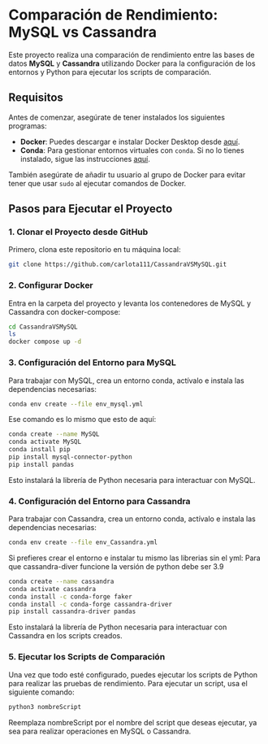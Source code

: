 # Comparación de Rendimiento: MySQL vs Cassandra

Este proyecto realiza una comparación de rendimiento entre las bases de datos **MySQL** y **Cassandra** utilizando Docker para la configuración de los entornos y Python para ejecutar los scripts de comparación.

## Requisitos

Antes de comenzar, asegúrate de tener instalados los siguientes programas:

- **Docker**: Puedes descargar e instalar Docker Desktop desde [aquí](https://www.docker.com/products/docker-desktop/).
- **Conda**: Para gestionar entornos virtuales con `conda`. Si no lo tienes instalado, sigue las instrucciones [aquí](https://bigdatawirtz.github.io/basic-tools/python/).

También asegúrate de añadir tu usuario al grupo de Docker para evitar tener que usar `sudo` al ejecutar comandos de Docker.

## Pasos para Ejecutar el Proyecto

### 1. Clonar el Proyecto desde GitHub

Primero, clona este repositorio en tu máquina local:

```bash
git clone https://github.com/carlota111/CassandraVSMySQL.git
````

### 2. Configurar Docker
Entra en la carpeta del proyecto y levanta los contenedores de MySQL y Cassandra con docker-compose:

```bash
cd CassandraVSMySQL
ls
docker compose up -d
````

### 3. Configuración del Entorno para MySQL
Para trabajar con MySQL, crea un entorno conda, actívalo e instala las dependencias necesarias:

```bash
conda env create --file env_mysql.yml
````
Ese comando es lo mismo que esto de aquí:

```bash
conda create --name MySQL
conda activate MySQL
conda install pip
pip install mysql-connector-python
pip install pandas
````
Esto instalará la librería de Python necesaria para interactuar con MySQL.

### 4. Configuración del Entorno para Cassandra
Para trabajar con Cassandra, crea un entorno conda, actívalo e instala las dependencias necesarias:

```bash
conda env create --file env_Cassandra.yml
````
Si prefieres crear el entorno e instalar tu mismo las librerias sin el yml:
Para que cassandra-diver funcione la versión de python debe ser 3.9

```bash
conda create --name cassandra
conda activate cassandra
conda install -c conda-forge faker
conda install -c conda-forge cassandra-driver
pip install cassandra-driver pandas 
````
Esto instalará la librería de Python necesaria para interactuar con Cassandra en los scripts creados.

### 5. Ejecutar los Scripts de Comparación
Una vez que todo esté configurado, puedes ejecutar los scripts de Python para realizar las pruebas de rendimiento. Para ejecutar un script, usa el siguiente comando:

```bash
python3 nombreScript
````
Reemplaza nombreScript por el nombre del script que deseas ejecutar, ya sea para realizar operaciones en MySQL o Cassandra.
